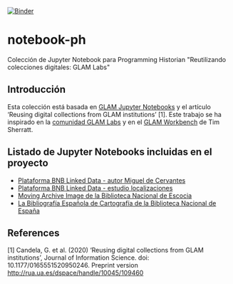 [![Binder](https://mybinder.org/badge_logo.svg)](https://mybinder.org/v2/gh/hibernator11/notebook-ph/HEAD)


# notebook-ph
Colección de Jupyter Notebook para Programming Historian "Reutilizando colecciones digitales: GLAM Labs"


## Introducción
Esta colección está basada en [GLAM Jupyter Notebooks](http://data.cervantesvirtual.com/blog/notebooks) y el artículo ‘Reusing digital collections from GLAM institutions’ <a id="1">[1]</a>. Este trabajo se ha inspirado en la [comunidad GLAM Labs](https://glamlabs.io/) y en el [GLAM Workbench](https://glam-workbench.net/) de Tim Sherratt. 

## Listado de Jupyter Notebooks incluidas en el proyecto
- [Plataforma BNB Linked Data - autor Miguel de Cervantes](https://nbviewer.jupyter.org/github/hibernator11/notebook-ph/blob/main/bnb-lod-extraction-map-esp.ipynb)
- [Plataforma BNB Linked Data - estudio localizaciones](https://nbviewer.jupyter.org/github/hibernator11/notebook-ph/blob/main/bnb-estudio-localizaciones.ipynb)
- [Moving Archive Image de la Biblioteca Nacional de Escocia](https://nbviewer.jupyter.org/github/hibernator11/notebook-ph/blob/main/dataset-extraction-images-esp.ipynb)
- [La Bibliografía Española de Cartografía de la Biblioteca Nacional de España](https://nbviewer.jupyter.org/github/hibernator11/notebook-ph/blob/main/cartografia-bne.ipynb)

## References
<a id="1">[1]</a> 
Candela, G. et al. (2020) ‘Reusing digital collections from GLAM institutions’, Journal of Information Science. doi: 10.1177/0165551520950246. Preprint version http://rua.ua.es/dspace/handle/10045/109460
